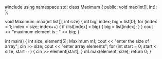 #include <iostream>
using namespace std;
class Maximum
{
public:
	void max(int[], int);
};

void Maximum::max(int list[], int size)
{
	int big, index;
	big = list[0];
	for (index = 1; index < size; index++)
	{
		if (list[index] > big)
		{
			big = list[index];
		}
	}
	cout << "maximum element is : " << big;
}

int main()
{
	int size, element[5];
	Maximum m1;
	cout << "enter the size of array";
	cin >> size;
	cout << "enter array elements";
	for (int start = 0; start < size; start++)
	{
		cin >> element[start];
	}
	m1.max(element, size);
	return 0;
}
